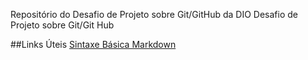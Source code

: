 Repositório do Desafio de Projeto sobre Git/GitHub da DIO
Desafio de Projeto sobre Git/Git Hub

##Links Úteis
[Sintaxe Básica Markdown](https://www.markdownguide.org/getting-started/)
